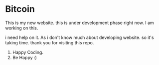 # Bitcoin
This is my new website. this is under development phase right now. I am working on this.

i need help on it. As i don't know much about developing website. so it's taking time.
thank you for visiting this repo.
1. Happy Coding.
2. Be Happy :)
